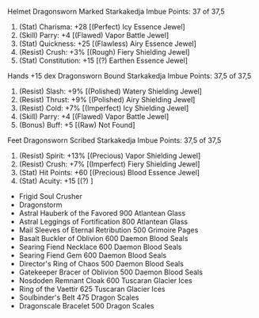 Helmet Dragonsworn Marked Starkakedja
Imbue Points: 37 of 37,5
1. (Stat) Charisma: +28 [(Perfect) Icy Essence Jewel]
2. (Skill) Parry: +4 [(Flawed) Vapor Battle Jewel]
3. (Stat) Quickness: +25 [(Flawless) Airy Essence Jewel]
4. (Resist) Crush: +3% [(Rough) Fiery Shielding Jewel]
5. (Stat) Constitution: +15 [(?) Earthen Essence Jewel]

Hands +15 dex Dragonsworn Bound Starkakedja
Imbue Points: 37,5 of 37,5
1. (Resist) Slash: +9% [(Polished) Watery Shielding Jewel]
2. (Resist) Thrust: +9% [(Polished) Airy Shielding Jewel]
3. (Resist) Cold: +7% [(Imperfect) Icy Shielding Jewel]
4. (Skill) Parry: +4 [(Flawed) Vapor Battle Jewel]
5. (Bonus) Buff: +5 [(Raw) Not Found]

Feet Dragonsworn Scribed Starkakedja
Imbue Points: 37,5 of 37,5
1. (Resist) Spirit: +13% [(Precious) Vapor Shielding Jewel]
2. (Resist) Crush: +7% [(Imperfect) Fiery Shielding Jewel]
3. (Stat) Hit Points: +60 [(Precious) Blood Essence Jewel]
4. (Stat) Acuity: +15 [(?) ]

+ Frigid Soul Crusher
+ Dragonstorm
+ Astral Hauberk of the Favored       900 Atlantean Glass
+ Astral Leggings of Fortification    800 Atlantean Glass
+ Mail Sleeves of Eternal Retribution 500 Grimoire Pages
+ Basalt Buckler of Oblivion          600 Daemon Blood Seals
+ Searing Fiend Necklace              600 Daemon Blood Seals
+ Searing Fiend Gem                   600 Daemon Blood Seals
+ Director's Ring of Chaos            500 Daemon Blood Seals
+ Gatekeeper Bracer of Oblivion       500 Daemon Blood Seals
+ Nosdoden Remnant Cloak              600 Tuscaran Glacier Ices
+ Ring of the Vaettir                 625 Tuscaran Glacier Ices
+ Soulbinder's Belt                   475 Dragon Scales
+ Dragonscale Bracelet                500 Dragon Scales

